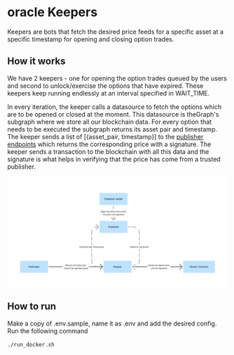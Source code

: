 # oracle Keepers

Keepers are bots that fetch the desired price feeds for a specific asset at a specific timestamp for opening and closing option trades.

## How it works

We have 2 keepers - one for opening the option trades queued by the users and second to unlock/exercise the options that have expired. These keepers keep running endlessly at an interval specified in WAIT_TIME.

In every iteration, the keeper calls a datasource to fetch the options which are to be opened or closed at the moment.
This datasource is theGraph's subgraph where we store all our blockchain data. For every option that needs to be executed the subgraph returns its asset pair and timestamp. The keeper sends a list of [{asset_pair, timestamp}] to the [publisher endpoints](https://oracle.buffer.finance/docs#/default/run_price_queries_price_query__post) which returns the corresponding price with a signature. The keeper sends a transaction to the blockchain with all this data and the signature is what helps in verifying that the price has come from a trusted publisher.

![Chart](./chart.png)

## How to run

Make a copy of .env.sample, name it as .env and add the desired config. Run the following command

```bash
./run_docker.sh
```
